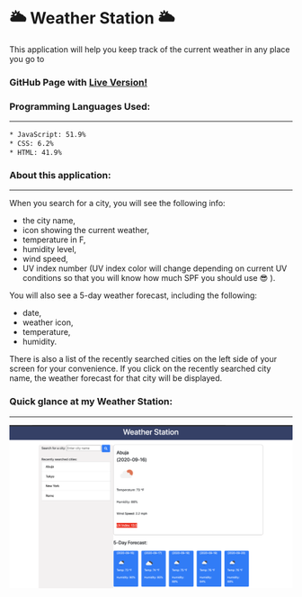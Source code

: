 # 🌥 Weather Station 🌥

This application will help you keep track of the current weather in any place you go to

### GitHub Page with [Live Version!](https://piotr72us.github.io/weatherStation/index.html)

### Programming Languages Used:
---
```
* JavaScript: 51.9%
* CSS: 6.2%
* HTML: 41.9%
```

### About this application:
---
When you search for a city, you will see the following info:
+ the city name,
+ icon showing the current weather,
+ temperature in F, 
+ humidity level, 
+ wind speed,
+ UV index number (UV index color will change depending on current UV conditions so that you will know how much SPF you should use :sunglasses: ).

You will also see a 5-day weather forecast, including the following:
+ date,
+ weather icon,
+ temperature,
+ humidity.

There is also a list of the recently searched cities on the left side of your screen for your convenience. If you click on the recently searched city name, the weather forecast for that city will be displayed.

### Quick glance at my Weather Station:
---


![screenshot](./assets/images/Screenshot.png)
